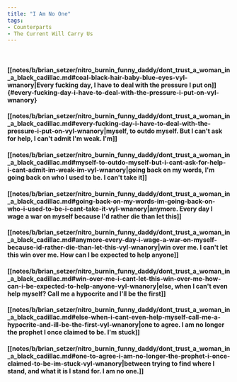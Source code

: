 ```yaml
---
title: "I Am No One"
tags:
- Counterparts
- The Current Will Carry Us
---
```

&nbsp;
#### [[notes/b/brian_setzer/nitro_burnin_funny_daddy/dont_trust_a_woman_in_a_black_cadillac.md#coal-black-hair-baby-blue-eyes-vyl-wnanory|Every fucking day, I have to deal with the pressure I put on]] {#every-fucking-day-i-have-to-deal-with-the-pressure-i-put-on-vyl-wnanory}
#### [[notes/b/brian_setzer/nitro_burnin_funny_daddy/dont_trust_a_woman_in_a_black_cadillac.md#every-fucking-day-i-have-to-deal-with-the-pressure-i-put-on-vyl-wnanory|myself, to outdo myself. But I can't ask for help, I can't admit I'm weak. I'm]]
#### [[notes/b/brian_setzer/nitro_burnin_funny_daddy/dont_trust_a_woman_in_a_black_cadillac.md#myself-to-outdo-myself-but-i-cant-ask-for-help-i-cant-admit-im-weak-im-vyl-wnanory|going back on my words, I'm going back on who I used to be. I can't take it]]
#### [[notes/b/brian_setzer/nitro_burnin_funny_daddy/dont_trust_a_woman_in_a_black_cadillac.md#going-back-on-my-words-im-going-back-on-who-i-used-to-be-i-cant-take-it-vyl-wnanory|anymore. Every day I wage a war on myself because I'd rather die than let this]]
#### [[notes/b/brian_setzer/nitro_burnin_funny_daddy/dont_trust_a_woman_in_a_black_cadillac.md#anymore-every-day-i-wage-a-war-on-myself-because-id-rather-die-than-let-this-vyl-wnanory|win over me. I can't let this win over me. How can I be expected to help anyone]]
#### [[notes/b/brian_setzer/nitro_burnin_funny_daddy/dont_trust_a_woman_in_a_black_cadillac.md#win-over-me-i-cant-let-this-win-over-me-how-can-i-be-expected-to-help-anyone-vyl-wnanory|else, when I can't even help myself? Call me a hypocrite and I'll be the first]]
#### [[notes/b/brian_setzer/nitro_burnin_funny_daddy/dont_trust_a_woman_in_a_black_cadillac.md#else-when-i-cant-even-help-myself-call-me-a-hypocrite-and-ill-be-the-first-vyl-wnanory|one to agree. I am no longer the prophet I once claimed to be. I'm stuck]]
#### [[notes/b/brian_setzer/nitro_burnin_funny_daddy/dont_trust_a_woman_in_a_black_cadillac.md#one-to-agree-i-am-no-longer-the-prophet-i-once-claimed-to-be-im-stuck-vyl-wnanory|between trying to find where I stand, and what it is I stand for. I am no one.]]
